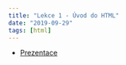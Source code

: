 ```yaml
---
title: "Lekce 1 - Úvod do HTML"
date: "2019-09-29"
tags: [html]
---
```


* [Prezentace](/prezentace/prezentace1.html)

